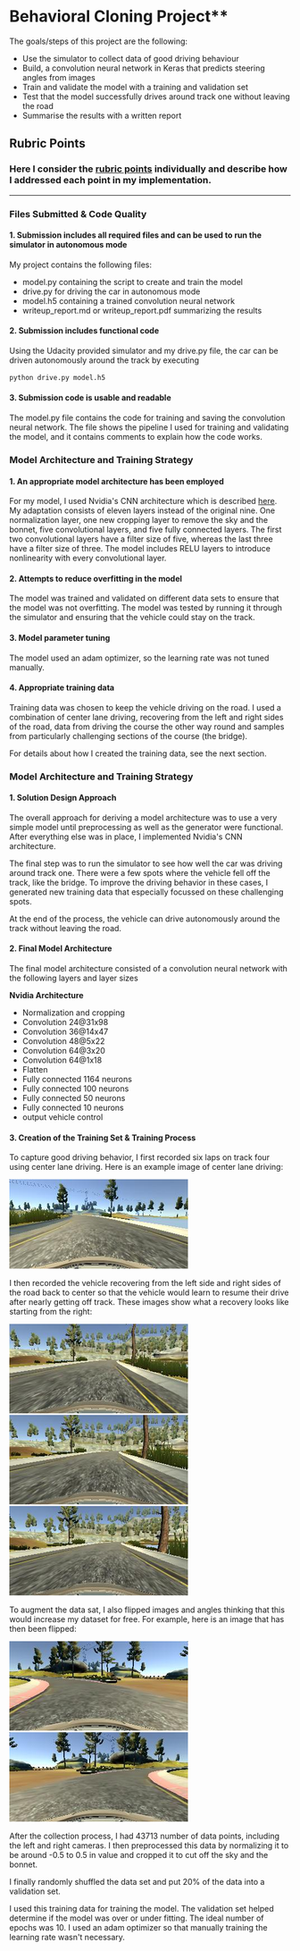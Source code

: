 # Behavioral Cloning Project**

The goals/steps of this project are the following:
* Use the simulator to collect data of good driving behaviour
* Build, a convolution neural network in Keras that predicts steering angles from images
* Train and validate the model with a training and validation set
* Test that the model successfully drives around track one without leaving the road
* Summarise the results with a written report


[//]: # (Image References)

[image1]: ./examples/center_driving.jpg "Center Driving"
[image2]: ./examples/recovery_1.jpg "Recovery"
[image3]: ./examples/recovery_2.jpg "Recovery"
[image4]: ./examples/recovery_3.jpg "Recovery"
[image5]: ./examples/mirror_2.jpg "Mirror"
[image6]: ./examples/mirror_1.jpg "Mirror "
[image7]: ./examples/placeholder_small.png "Flipped Image"

## Rubric Points
### Here I consider the [rubric points](https://review.udacity.com/#!/rubrics/432/view) individually and describe how I addressed each point in my implementation.  

---
### Files Submitted & Code Quality

#### 1. Submission includes all required files and can be used to run the simulator in autonomous mode

My project contains the following files:
* model.py containing the script to create and train the model
* drive.py for driving the car in autonomous mode
* model.h5 containing a trained convolution neural network 
* writeup_report.md or writeup_report.pdf summarizing the results

#### 2. Submission includes functional code
Using the Udacity provided simulator and my drive.py file, the car can be driven autonomously around the track by executing 
```sh
python drive.py model.h5
```

#### 3. Submission code is usable and readable

The model.py file contains the code for training and saving the convolution neural network. The file shows the pipeline I used for training and validating the model, and it contains comments to explain how the code works.

### Model Architecture and Training Strategy

#### 1. An appropriate model architecture has been employed

For my model, I used Nvidia's CNN architecture which is described [here](http://images.nvidia.com/content/tegra/automotive/images/2016/solutions/pdf/end-to-end-dl-using-px.pdf). My adaptation consists of eleven layers instead of the original nine. One normalization layer, one new cropping layer to remove the sky and the bonnet, five convolutional layers, and five fully connected layers. The first two convolutional layers have a filter size of five, whereas the last three have a filter size of three. The model includes RELU layers to introduce nonlinearity with every convolutional layer.

#### 2. Attempts to reduce overfitting in the model

The model was trained and validated on different data sets to ensure that the model was not overfitting. The model was tested by running it through the simulator and ensuring that the vehicle could stay on the track.

#### 3. Model parameter tuning

The model used an adam optimizer, so the learning rate was not tuned manually.

#### 4. Appropriate training data

Training data was chosen to keep the vehicle driving on the road. I used a combination of center lane driving, recovering from the left and right sides of the road, data from driving the course the other way round and samples from particularly challenging sections of the course (the bridge). 

For details about how I created the training data, see the next section. 

### Model Architecture and Training Strategy

#### 1. Solution Design Approach

The overall approach for deriving a model architecture was to use a very simple model until preprocessing as well as the generator were functional. After everything else was in place, I implemented Nvidia's CNN architecture.

The final step was to run the simulator to see how well the car was driving around track one. There were a few spots where the vehicle fell off the track, like the bridge. To improve the driving behavior in these cases, I generated new training data that especially focussed on these challenging spots.

At the end of the process, the vehicle can drive autonomously around the track without leaving the road.

#### 2. Final Model Architecture

The final model architecture consisted of a convolution neural network with the following layers and layer sizes 

**Nvidia Architecture**

* Normalization and cropping
* Convolution 24@31x98
* Convolution 36@14x47
* Convolution 48@5x22
* Convolution 64@3x20
* Convolution 64@1x18
* Flatten
* Fully connected 1164 neurons
* Fully connected 100 neurons
* Fully connected 50 neurons
* Fully connected 10 neurons
* output vehicle control



#### 3. Creation of the Training Set & Training Process

To capture good driving behavior, I first recorded six laps on track  four using center lane driving. Here is an example image of center lane driving:

![alt text][image1]

I then recorded the vehicle recovering from the left side and right sides of the road back to center so that the vehicle would learn to resume their drive after nearly getting off track.
These images show what a recovery looks like starting from the right:

![alt text][image2]
![alt text][image3]
![alt text][image4]

To augment the data sat, I also flipped images and angles thinking that this would increase my dataset for free. For example, here is an image that has then been flipped:

![alt text][image5]
![alt text][image6]

After the collection process, I had 43713 number of data points, including the left and right cameras. I then preprocessed this data by normalizing it to be around -0.5 to 0.5 in value and cropped it to cut off the sky and the bonnet.

I finally randomly shuffled the data set and put 20% of the data into a validation set. 

I used this training data for training the model. The validation set helped determine if the model was over or under fitting. The ideal number of epochs was 10. I used an adam optimizer so that manually training the learning rate wasn't necessary.
